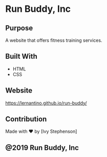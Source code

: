 # Run Buddy, Inc

## Purpose 
A website that offers fitness training services.

## Built With
* HTML
* CSS

## Website 
https://lernantino.github.io/run-buddy/

## Contribution
Made with ❤️ by [Ivy Stephenson]

## @2019 Run Buddy, Inc

